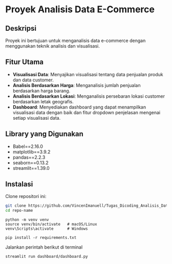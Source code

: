 # Proyek Analisis Data E-Commerce

## Deskripsi
Proyek ini bertujuan untuk menganalisis data e-commerce dengan menggunakan teknik analisis dan visualisasi.

## Fitur Utama
- **Visualisasi Data**: Menyajikan visualisasi tentang data penjualan produk dan data customer.
- **Analisis Berdasarkan Harga**: Menganalisis jumlah penjualan berdasarkan harga barang.
- **Analisis Berdasarkan Lokasi**: Menganalisis persebaran lokasi customer berdasarkan letak geografis.
- **Dashboard**: Menyediakan dashboard yang dapat menampilkan visualisasi data dengan baik dan fitur dropdown penjelasan mengenai setiap visualisasi data.

## Library yang Digunakan
- Babel==2.16.0
- matplotlib==3.9.2
- pandas==2.2.3
- seaborn==0.13.2
- streamlit==1.39.0

## Instalasi
Clone repositori ini:
   ```bash
   git clone https://github.com/VincenImanuell/Tugas_Dicoding_Analisis_Data.git
   cd repo-name
   ```

```
python -m venv venv
source venv/bin/activate   # macOS/Linux
venv\Scripts\activate      # Windows
```

```
pip install -r requirements.txt
```

Jalankan perintah berikut di terminal
```
streamlit run dashboard/dashboard.py
```

